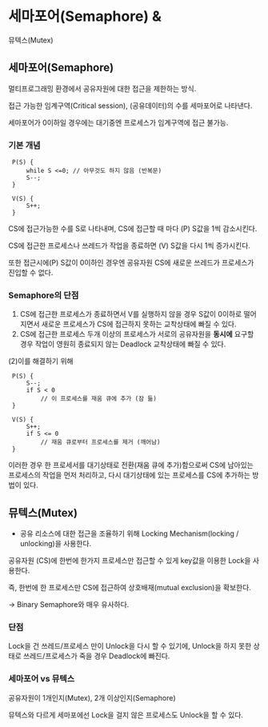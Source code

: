 # 세마포어(Semaphore) &

뮤텍스(Mutex)

## 세마포어(Semaphore)

멀티프로그래밍 환경에서 공유자원에 대한 접근을 제한하는 방식.

접근 가능한 임계구역(Critical session), (공유데이터)의 수를 세마포어로 나타낸다.

세마포어가 0이하일 경우에는 대기중엔 프로세스가 임계구역에 접근 불가능.

### 기본 개념

```
 P(S) {
     while S <=0; // 아무것도 하지 않음 (반복문)
     S--;
 }

 V(S) {
     S++;
 }
```

CS에 접근가능한 수를 S로 나타내며, CS에 접근할 때 마다 (P) S값을 1씩 감소시킨다.

CS에 접근한 프로세스나 쓰레드가 작업을 종료하면 (V) S값을 다시 1씩 증가시킨다.

또한 접근시에(P) S값이 0이하인 경우엔 공유자원 CS에 새로운 쓰레드가 프로세스가 진입할 수 없다.

### Semaphore의 단점

1. CS에 접근한 프로세스가 종료하면서 V를 실행하지 않을 경우 S값이 0이하로 떨어지면서 새로운 프로세스가 CS에 접근하지 못하는 교착상태에 빠질 수 있다.
2. CS에 접근한 프로세스 두개 이상의 프로세스가 서로의 공유자원을 **동시에** 요구할 경우 작업이 영원히 종료되지 않는 Deadlock 교착상태에 빠질 수 있다.

(2)이를 해결하기 위해

```
 P(S) {
     S--;
     if S < 0
         // 이 프로세스를 재움 큐에 추가 (잠 듦)
 }

 V(S) {
     S++;
     if S <= 0
         // 재움 큐로부터 프로세스를 제거 (깨어남)
 }
```

이러한 경우 한 프로세서를 대기상태로 전환(재움 큐에 추가)함으로써 CS에 남아있는 프로세스의 작업을 먼저 처리하고, 다시 대기상태에 있는 프로세스를 CS에 추가하는 방법이 있다.

## 뮤텍스(Mutex)

- 공유 리소스에 대한 접근을 조율하기 위해 Locking Mechanism(locking / unlocking)을 사용한다.

공유자원 (CS)에 한번에 한가지 프로세스만 접근할 수 있게 key값을 이용한 Lock을 사용한다.

즉, 한번에 한 프로세스만 CS에 접근하여 상호배재(mutual exclusion)을 확보한다.

→ Binary Semaphore와 매우 유사하다.

### 단점

Lock을 건 쓰레드/프로세스 만이 Unlock을 다시 할 수 있기에, Unlock을 하지 못한 상태로
쓰레드/프로세스가 죽을 경우 Deadlock에 빠진다.

### 세마포어 vs 뮤텍스

공유자원이 1개인지(Mutex), 2개 이상인지(Semaphore)

뮤텍스와 다르게 세마포에선 Lock을 걸지 않은 프로세스도 Unlock을 할 수 있다.
